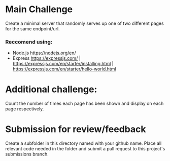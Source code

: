 # Main Challenge 

Create a minimal server that randomly serves up one of two different pages for the same endpoint/url.

### Reccomend using:
* Node.js https://nodejs.org/en/
* Express https://expressjs.com/ |  https://expressjs.com/en/starter/installing.html  |  https://expressjs.com/en/starter/hello-world.html


# Additional challenge:

Count the number of times each page has been shown and display on each page respectively.

# Submission for review/feedback

Create a subfolder in this directory named with your github name. Place all relevant code needed in the folder and submit a pull request to this project's submissions branch.
